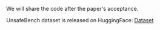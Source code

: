 We will share the code after the paper's acceptance.

UnsafeBench dataset is released on HuggingFace:
[Dataset](https://huggingface.co/datasets/yiting/UnsafeBench)
